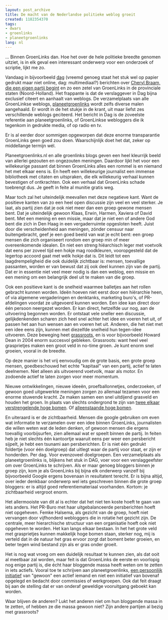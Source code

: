 ```yaml
---
layout: post_archive
title: De macht van de Nederlandse politieke weblog groeit
created: 1182354370
tags:
- dwars
- groenlinks
- planeetgroenlinks
lang: nl
---
```

... Binnen GroenLinks dan. Hoe het over de hele politieke breedte genomen uitziet, is in elk geval een interessant onderwerp voor een onderzoek of scriptie, lijkt me zo.

Vandaag in bijvoorbeeld [dag](http://dag.nl) (vreemd genoeg staat het stuk wel op papier gedrukt maar niet online, dag: multimediaal?) berichten over [Cheryl Braam, die een eigen partij begint](http://www.nu.nl/news/1119956/11/GroenLinks-politica_vormt_zelfstandige_fractie.html) en zo een zetel van GroenLinks in de provinciale staten (Noord-Holland). Het frappante is dat de verslaggever in Dag bijna exclusief citeert en aanhaalt van weblogs. De verzamelplaats van alle GroenLinkse weblogs, [planeetgroenlinks](http://planeetgroenlinks.nl) wordt zelfs diverse malen aangehaald. Er wordt in de het stukje in de krant, uit maar liefst zes verschillende weblogs geciteerd. Het bericht in Dag is de zoveelste referentie aan planeetgroenlinks, of GroenLinkse webloggers die ik tegenkom in gedrukte media, of op radio en tv.

Er is al eerder door sommigen opgeworpen dat deze enorme transparantie GroenLinks geen goed zou doen. Waarschijnlijk doet het dat, zeker op middellange termijn wél.

Planeetgroenlinks.nl en alle groenlinks blogs geven een heel kleurrijk beeld van allerlei gezouten en ongezouten meningen. Daardoor lijkt het voor een willekeurige passant dat binnen GroenLinks alles een rommel is en niemand het met elkaar eens is. En heeft een willekeurige journalist een immense bibliotheek met citaten en uitspraken, die elk willekeurig verhaal kunnen bevestigen of ontkrachten. Ook een verhaal dat GroenLinks schade toebrengt dus. Je geeft in feite al munitie gratis weg.

Maar toch zal het uiteindelijk meevallen met deze negatieve kant. Want de positieve kanten van zo een heel open discussie zijn veel en veel sterker. Je laat, als partij zien dat je ook niet meer dan een groep gewone mensen bent. Dat je uiteindelijk gewoon Klaas, Erwin, Harmen, Xaviera of David bent. Met een mening en een missie, maar dat je niet een of andere God bent die zich in Den Haag in een vergaderruimte opgesloten heeft. Juist door die verscheidenheid aan meningen, zónder censuur naar buitengebracht, geef je een goed beeld van wat je echt bent: een groep mensen die zich organiseert rondom een groep min of meer overeenkomende idealen. En niet een streng hiëarchisch leger met voetvolk dat eens per zoveel tijd een hokje mag roodkleuren, vooropgesteld dat de legertop accoord gaat met wélk hokje dat is. Dit leidt tot een laagdrempeligheid die ook duidelijk zichtbaar is: mensen, toevallige passanten, worden er van bewust dat zij ook deel kunnen zijn van de partij. Dat er in essentie niet veel meer nodig is dan een weblog, een missie en een mening om een belangrijk deel uit te maken van die groep.

Ook een positieve kant is de snelheid waarmee balletjes aan het rollen gebracht kunnen worden. Ideën hoeven niet eerst door een hiërarchie heen, of via algemene vergaderingen en denktanks, marketing buro's, of PR-afdelingen voordat ze uitgevoerd kunnen worden. Een idee kan direct door één persoon neergezet worden. Er kan direct, hetzelfde uur nog, aan de uitvoering begonnen worden. Er ontstaat vele sneller een discussie, gelijkdenkenden scharen zich heel snel achter het idee en voeren het uit, of passen het aan hun wensen aan en voeren het uit. Anderen, die het niet met een idee eens zijn, kunnen met diezelfde snelheid hun tegen-idee uitvoeren. Deze beweging heet [grassroots](http://en.wikipedia.org/wiki/Grassroots_organizing), en is voor bijvoorbeeld Howard Dean in 2004 enorm succesvol gebleken. Grassroots: want heel veel grasprietjes maken een groot veld in no-time groen. Je kunt enorm snel groeien, vooral in de breedte.

Op deze manier is het vrij eenvoudig om de grote basis, een grote groep mensen, goedbeschouwd het echte "kapitaal" van een partij, actief te laten deelnemen. Niet alleen als uitvoerend voetvolk, maar als motor. En zodoende actief te laten zorgen voor meer momentum.

Nieuwe ontwikkelingen, nieuwe ideeën, proefballonnetjes, onderzoeken, of gewoon goed uitgewerkte meningen zorgen zo allemaal tezamen voor een enorme stuwende kracht. Ze maken samen een snel uitdijend grasveld en houden het groen. In plaats van slechts ondergrond te zijn van [twee elkaar verstrengelende hoge bomen](http://www.vvd.nl). Of [alleenstaande hoge bomen](http://www.groepwilders.nl/).

En uiteraard is er de zichtbaarheid. Mensen die google gebruiken om even wat informatie te verzamelen over een idee binnen GroenLinks, journalisten die willen weten wat de leden denken, of gewoon mensen die ergens toevallig voorbijsurfen, zien allemaal wat er speelt binnen de partij. In feiten heb je niet slechts één kantoortje waaruit eens per weer een persbericht sijpelt, je hebt een tsunami aan persberichten. Er is niet één gedrukt foldertje (voor één doelgroep) dat uitlegt waar de partij voor staat, er zijn er honderden. Per dag. Voor evenzoveel doelgroepen. Een verzamelplaats als planeetgroenlinks is, blijkens het stuk in DAG, voer voor een verslaggeefster om over GroenLinks te schrijven. Als er maar genoeg bloggers binnen je groep zijn, kom je als GroenLinks bij bijna elk onderwerp vanzelf bij bijvoorbeeld Google ergens bovenaan in resultatent terecht. Er is bijna altijd, over ieder denkbaar onderwerp wel iets geschreven binnen die grote groep bloggers: er is altijd goed referentiemateriaal voorhanden. Kortom: je zichtbaarheid vergroot enorm.

Het allermooiste van dit al is echter dat het niet ten koste hoeft te gaan van iets anders. Het PR-Buro met haar uitgebalanceerde persberichten hoeft niet opgeheven. Femke Halsema, als gezicht van de groep, hoeft niet vervangen door vijfhonderd webloggers die in rotatie het gezicht zijn. De centrale, meer hierarchische structuur van een organisatie hoeft ook niet opgeheven te worden. Het kan langs elkaar bestaan. In het het grote veld met grasprietjes kunnen makkelijk hoge bomen staan, sterker nog, mij is verteld dat in de natuur het gras ervoor zorgt dat boment beter groeien, en beter tegen wind bestand zijn als er gras onder groeit.

Het is nog wat vroeg om een duidelijk resultaat te kunnen zien, als dat ooit al meetbaar zal worden, maar feit is dat GroenLinks de eerste en voorlopig nog enige partij is, die écht haar bloggende massa heeft weten om te zetten in iets actiefs.  Vooral toe te schrijven aan planeetgroenlinks, [een persoonlijk initiatief](http://www.klijmij.net) van "gewoon" een actief iemand en niet een initiatief van bovenaf opgelegd en bedacht door commissies of werkgroepen. Ook dat feit draagt bij aan de stelling dat er van onderaf geweldige vooruitgang geboekt kan worden.

Waar blijven de anderen? Lukt het anderen niet om hun bloggende massa in te zetten, of hebben ze die massa gewoon niet? Zijn andere partijen al bezig met grassroots?
